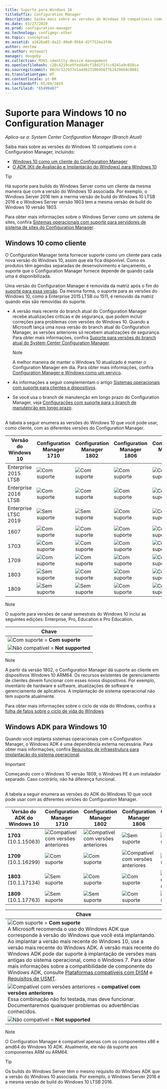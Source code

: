 ```yaml
---
title: Suporte para Windows 10
titleSuffix: Configuration Manager
description: Saiba mais sobre as versões do Windows 10 compatíveis como clientes ou para implantação de sistema operacional com o System Center Configuration Manager
ms.date: 03/27/2019
ms.prod: configuration-manager
ms.technology: configmgr-other
ms.topic: conceptual
ms.assetid: a1626a65-da22-49e0-9564-d2f752ea3f4b
author: mestew
ms.author: mstewart
manager: dougeby
ms.collection: M365-identity-device-management
ms.openlocfilehash: c20c4219ce9fedda0cf18d1f1fcc0241a9c058ca
ms.sourcegitcommit: 80cbc122937e1add82310b956f7b24296b9c8081
ms.translationtype: HT
ms.contentlocale: pt-BR
ms.lasthandoff: 05/09/2019
ms.locfileid: "65499487"
---
```

# <a name="support-for-windows-10-in-configuration-manager"></a>Suporte para Windows 10 no Configuration Manager  

*Aplica-se a: System Center Configuration Manager (Branch Atual)*

Saiba mais sobre as versões do Windows 10 compatíveis com o Configuration Manager, incluindo:
- [Windows 10 como um cliente do Configuration Manager](#windows-10-as-a-client)
- [O ADK (Kit de Avaliação e Implantação do Windows) para Windows 10](#windows-10-adk)

> [!Tip]
> Há suporte para builds do Windows Server como um cliente da mesma maneira que com a versão do Windows 10 associada. Por exemplo, o Windows Server 2016 tem a merma versão de build do Windows 10 LTSB 2016 e o Windows Server versão 1803 tem a mesma versão de build do Windows 10 versão 1803.
> 
> Para obter mais informações sobre o Windows Server como um sistema de sites, confira [Sistemas operacionais com suporte para servidores de sistema de sites do Configuration Manager](/sccm/core/plan-design/configs/supported-operating-systems-for-site-system-servers#the-server-core-installation-of-windows-server-version-1803).



## <a name="windows-10-as-a-client"></a>Windows 10 como cliente

O Configuration Manager tenta fornecer suporte como um cliente para cada nova versão do Windows 10, assim que ela fica disponível. Como os produtos têm agendas separadas de desenvolvimento e lançamento, o suporte que o Configuration Manager fornece depende de quando cada uma é disponibilizada.

Uma versão do Configuration Manager é removida da matriz após o fim do [suporte para essa versão](/sccm/core/servers/manage/current-branch-versions-supported). Da mesma forma, o suporte para as versões do Windows 10, como a Enterprise 2015 LTSB ou 1511, é removido da matriz quando elas são removidas do suporte.

- A versão mais recente do branch atual do Configuration Manager recebe atualizações críticas e de segurança, que podem incluir correções para problemas com versões do Windows 10. Quando a Microsoft lança uma nova versão do branch atual do Configuration Manager, as versões anteriores só recebem atualizações de segurança. Para obter mais informações, confira [Suporte para versões do branch atual do System Center Configuration Manager](/sccm/core/servers/manage/current-branch-versions-supported).  

    > [!Note]  
    > A melhor maneira de manter o Windows 10 atualizado é manter o Configuration Manager em dia. Para obter mais informações, confira [Configuration Manager e Windows como um serviço](/sccm/core/understand/configuration-manager-and-windows-as-service).  

- As informações a seguir complementam o artigo [Sistemas operacionais com suporte para clientes e dispositivos](/sccm/core/plan-design/configs/supported-operating-systems-for-clients-and-devices).  

- Se você usa o branch de manutenção em longo prazo do Configuration Manager, veja [Configurações com suporte para o branch de manutenção em longo prazo](/sccm/core/understand/supported-configurations-for-ltsb).  

<br/>
A tabela a seguir enumera as versões do Windows 10 que você pode usar, como cliente, com as diferentes versões do Configuration Manager.

| Versão do Windows 10 | Configuration Manager 1710 | Configuration Manager 1802 | Configuration Manager 1806 | Configuration Manager 1810 | Configuration Manager 1902 |
|---------------------|-----|-----|-----|-----|-----|
| Enterprise 2015 LTSB <!--10/14/2025-->   | ![Com suporte](media/green_check.png) | ![Com suporte](media/green_check.png) | ![Com suporte](media/green_check.png) | ![Com suporte](media/green_check.png) | ![Com suporte](media/green_check.png) |
| Enterprise 2016 LTSB <!--10/13/2026-->   | ![Com suporte](media/green_check.png) | ![Com suporte](media/green_check.png) | ![Com suporte](media/green_check.png) | ![Com suporte](media/green_check.png) | ![Com suporte](media/green_check.png) |
| Enterprise LTSC 2019 <!--10/10/2028-->   | ![Sem suporte](media/Red_X.png)   | ![Sem suporte](media/Red_X.png)   | ![Com suporte](media/green_check.png) | ![Com suporte](media/green_check.png) | ![Com suporte](media/green_check.png) |
| 1607   <!--04/09/2019-->   | ![Com suporte](media/green_check.png) | ![Com suporte](media/green_check.png) | ![Com suporte](media/green_check.png) | ![Com suporte](media/green_check.png) | ![Com suporte](media/green_check.png) |
| 1703   <!--10/08/2019-->   | ![Com suporte](media/green_check.png) | ![Com suporte](media/green_check.png) | ![Com suporte](media/green_check.png) | ![Com suporte](media/green_check.png) | ![Com suporte](media/green_check.png) |
| 1709   <!--04/14/2020-->   | ![Com suporte](media/green_check.png) | ![Com suporte](media/green_check.png) | ![Com suporte](media/green_check.png) | ![Com suporte](media/green_check.png) | ![Com suporte](media/green_check.png) |
| 1803   <!--11/10/2020-->   | ![Sem suporte](media/Red_X.png) | ![Com suporte](media/green_check.png) | ![Com suporte](media/green_check.png) | ![Com suporte](media/green_check.png) | ![Com suporte](media/green_check.png) |
| 1809   <!--04/12/2021?-->   | ![Sem suporte](media/Red_X.png) | ![Sem suporte](media/Red_X.png) | ![Com suporte](media/green_check.png) | ![Com suporte](media/green_check.png) | ![Com suporte](media/green_check.png) |

<!-- lifecycle reference: https://support.microsoft.com/help/13853/windows-lifecycle-fact-sheet -->

> [!Note]  
> O suporte para versões de canal semestrais do Windows 10 inclui as seguintes edições: Enterprise, Pro, Education e Pro Education.   

| Chave |
|--|
| ![Com suporte](media/green_check.png) = **Com suporte**  |
| ![Não compatível](media/Red_X.png) = **Not supported** |

 > [!NOTE]  
 > A partir da versão 1802, o Configuration Manager dá suporte ao cliente em dispositivos Windows 10 ARM64. Os recursos existentes de gerenciamento de clientes devem funcionar com esses novos dispositivos. Por exemplo, inventário de hardware e software, atualizações de software e gerenciamento de aplicativos. A implantação de sistema operacional não tem suporte atualmente. <!-- 1353704 --> 

Para obter mais informações sobre o ciclo de vida do Windows, confira a [folha de fatos sobre o ciclo de vida do Windows](https://support.microsoft.com/help/13853/windows-lifecycle-fact-sheet)



## <a name="windows-10-adk"></a>Windows ADK para Windows 10

Quando você implanta sistemas operacionais com o Configuration Manager, o Windows ADK é uma dependência externa necessária. Para obter mais informações, confira [Requisitos de infraestrutura para implantação do sistema operacional](/sccm/osd/plan-design/infrastructure-requirements-for-operating-system-deployment#windows-adk-for-windows-10).

> [!Important]  
> Começando com o Windows 10 versão 1809, o Windows PE é um instalador separado. Caso contrário, não há diferença funcional.

<br/>
A tabela a seguir enumera as versões do ADK do Windows 10 que você pode usar com as diferentes versões do Configuration Manager.

| Versão do ADK do Windows 10  | Configuration Manager 1710 | Configuration Manager 1802 | Configuration Manager 1806 | Configuration Manager 1810 | Configuration Manager 1902 |
|--------------------|-----|-----|-----|-----|-----|
| **1703**<br>(10.1.15063) | ![Compatível com versões anteriores](media/blue_compat.png) | ![Compatível com versões anteriores](media/blue_compat.png) | ![Sem suporte](media/Red_X.png) | ![Sem suporte](media/Red_X.png) | ![Sem suporte](media/Red_X.png) |
| **1709**<br>(10.1.16299) | ![Com suporte](media/green_check.png) | ![Com suporte](media/green_check.png) | ![Compatível com versões anteriores](media/blue_compat.png) | ![Sem suporte](media/Red_X.png)   | ![Sem suporte](media/Red_X.png) |
| **1803**<br>(10.1.17134) | ![Sem suporte](media/Red_X.png) | ![Com suporte](media/green_check.png) | ![Com suporte](media/green_check.png) | ![Compatível com versões anteriores](media/blue_compat.png) | ![Compatível com versões anteriores](media/blue_compat.png) |
| **1809**<br>(10.1.17763) | ![Sem suporte](media/Red_X.png) | ![Sem suporte](media/Red_X.png) | ![Com suporte](media/green_check.png) | ![Com suporte](media/green_check.png) | ![Com suporte](media/green_check.png) |

|Chave|
|--|
| ![Com suporte](media/green_check.png) = **Com suporte** <br/> A Microsoft recomenda o uso do Windows ADK que corresponde à versão do Windows que você está implantando. Ao implantar a versão mais recente do Windows 10, use a versão mais recente do Windows ADK. A versão mais recente do Windows ADK pode dar suporte à implantação de versões mais antigas do sistema operacional, como o Windows 7.<!-- SCCMDocs issue 1229 --> Para obter mais informações sobre a compatibilidade de componente do Windows ADK, consulte [Plataformas compatíveis com DISM](https://docs.microsoft.com/windows-hardware/manufacture/desktop/dism-supported-platforms) e [Requisitos de USMT](https://docs.microsoft.com/windows/deployment/usmt/usmt-requirements#bkmk-1). |
| ![Compatível com versões anteriores](media/blue_compat.png)  = **compatível com versões anteriores** <br/> Essa combinação não foi testada, mas deve funcionar. Documentaremos quaisquer problemas ou advertências conhecidos. |
| ![Não compatível](media/Red_X.png) = **Not supported** |

> [!Note]  
> O Configuration Manager é compatível apenas com os componentes x86 e amd64 do Windows 10 ADK. Atualmente, ele não dá suporte aos componentes ARM ou ARM64. 

> [!Tip]
> Os builds do Windows Server têm o mesmo requisito do Windows ADK que a versão do Windows 10 associada. Por exemplo, o Windows Server 2016 é a mesma versão de build do Windows 10 LTSB 2016.
